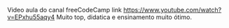 Video aula do canal freeCodeCamp link https://www.youtube.com/watch?v=EPxhu55aqy4
Muito top, didatica e ensinamento muito ótimo.
